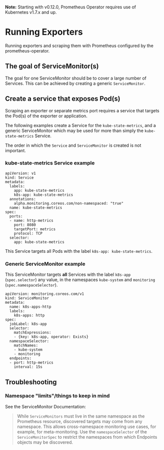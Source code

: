 <br>
<div class="alert alert-info" role="alert">
    <i class="fa fa-exclamation-triangle"></i><b> Note:</b> Starting with v0.12.0, Prometheus Operator requires use of Kubernetes v1.7.x and up.
</div>

# Running Exporters

Running exporters and scraping them with Prometheus configured by the prometheus-operator.

## The goal of ServiceMonitor(s)

The goal for one ServiceMonitor should be to cover a large number of Services. This can be achieved by creating a generic `ServiceMonitor`.

## Create a service that exposes Pod(s)

Scraping an exporter or separate metrics port requires a service that targets the Pod(s) of the exporter or application.

The following examples create a Service for the `kube-state-metrics`, and a generic ServiceMonitor which may be used for more than simply the `kube-state-metrics` Service.

The order in which the `Service` and `ServiceMonitor` is created is not important.

### kube-state-metrics Service example

```
apiVersion: v1
kind: Service
metadata:
  labels:
    app: kube-state-metrics
    k8s-app: kube-state-metrics
  annotations:
    alpha.monitoring.coreos.com/non-namespaced: "true"
  name: kube-state-metrics
spec:
  ports:
  - name: http-metrics
    port: 8080
    targetPort: metrics
    protocol: TCP
  selector:
    app: kube-state-metrics
```

This Service targets all Pods with the label `k8s-app: kube-state-metrics`.

### Generic ServiceMonitor example

This ServiceMonitor targets **all** Services with the label `k8s-app` (`spec.selector`) any value, in the namespaces `kube-system` and `monitoring` (`spec.namespaceSelector`).

```
apiVersion: monitoring.coreos.com/v1
kind: ServiceMonitor
metadata:
  name: k8s-apps-http
  labels:
    k8s-apps: http
spec:
  jobLabel: k8s-app
  selector:
    matchExpressions:
    - {key: k8s-app, operator: Exists}
  namespaceSelector:
    matchNames:
    - kube-system
    - monitoring
  endpoints:
  - port: http-metrics
    interval: 15s
```

## Troubleshooting

### Namespace "limits"/things to keep in mind

See the ServiceMonitor Documentation:

> While `ServiceMonitors` must live in the same namespace as the Prometheus
resource, discovered targets may come from any namespace. This allows
cross-namespace monitoring use cases, for example, for meta-monitoring. Use the
`namespaceSelector` of the `ServiceMonitorSpec` to restrict the
namespaces from which Endpoints objects may be discovered.
